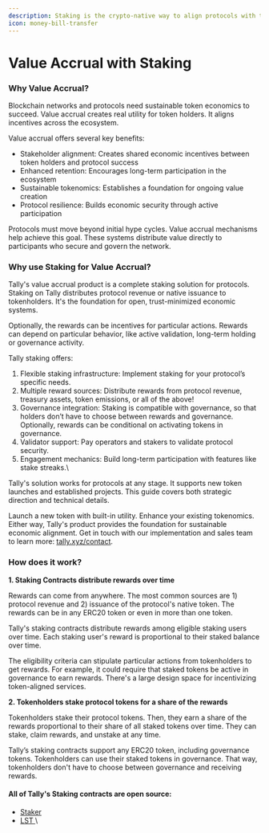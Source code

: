 ```yaml
---
description: Staking is the crypto-native way to align protocols with token holders
icon: money-bill-transfer
---
```


# Value Accrual with Staking

### Why Value Accrual?

Blockchain networks and protocols need sustainable token economics to succeed. Value accrual creates real utility for token holders. It aligns incentives across the ecosystem.

Value accrual offers several key benefits:

* Stakeholder alignment: Creates shared economic incentives between token holders and protocol success
* Enhanced retention: Encourages long-term participation in the ecosystem
* Sustainable tokenomics: Establishes a foundation for ongoing value creation
* Protocol resilience: Builds economic security through active participation

Protocols must move beyond initial hype cycles. Value accrual mechanisms help achieve this goal. These systems distribute value directly to participants who secure and govern the network.

### Why use Staking for Value Accrual?

Tally's value accrual product is a complete staking solution for protocols. Staking on Tally distributes protocol revenue or native issuance to tokenholders. It's the foundation for open, trust-minimized economic systems.

Optionally, the rewards can be incentives for particular actions. Rewards can depend on particular behavior, like active validation, long-term holding or governance activity.

Tally staking offers:

1. Flexible staking infrastructure: Implement staking for your protocol’s specific needs.
2. Multiple reward sources: Distribute rewards from protocol revenue, treasury assets, token emissions, or all of the above!
3. Governance integration: Staking is compatible with governance, so that holders don’t have to choose between rewards and governance. Optionally, rewards can be conditional on activating tokens in governance.
4. Validator support: Pay operators and stakers to validate protocol security.
5. Engagement mechanics: Build long-term participation with features like stake streaks.\


Tally's solution works for protocols at any stage. It supports new token launches and established projects. This guide covers both strategic direction and technical details.&#x20;

Launch a new token with built-in utility. Enhance your existing tokenomics. Either way, Tally's product provides the foundation for sustainable economic alignment. Get in touch with our implementation and sales team to learn more: [tally.xyz/contact](https://www.tally.xyz/contact).

### How does it work?

**1. Staking Contracts distribute rewards over time**

Rewards can come from anywhere. The most common sources are 1) protocol revenue and 2) issuance of the protocol's native token. The rewards can be in any ERC20 token or even in more than one token.

Tally's staking contracts distribute rewards among eligible staking users over time. Each staking user's reward is proportional to their staked balance over time.

The eligibility criteria can stipulate particular actions from tokenholders to get rewards. For example, it could require that staked tokens be active in governance to earn rewards. There's a large design space for incentivizing token-aligned services.

**2. Tokenholders stake protocol tokens for a share of the rewards**

Tokenholders stake their protocol tokens. Then, they earn a share of the rewards proportional to their share of all staked tokens over time. They can stake, claim rewards, and unstake at any time.

Tally’s staking contracts support any ERC20 token, including governance tokens. Tokenholders can use their staked tokens in governance. That way, tokenholders don't have to choose between governance and receiving rewards.

#### All of Tally's Staking contracts are open source:

* [Staker ](https://github.com/withtally/staker)
* [LST ](https://github.com/withtally/stGOV)\
